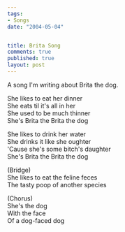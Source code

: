 ```yaml
--- 
tags:
- Songs
date: "2004-05-04"


title: Brita Song
comments: true
published: true
layout: post
---
```


<p> A song I'm writing about Brita the dog. </p>
<p> She likes to eat her dinner<br /> She eats til it's all in her<br /> She used to be much thinner<br /> She's Brita the Brita the dog </p>
<p> She likes to drink her water<br /> She drinks it like she oughter<br /> 'Cause she's some bitch's daughter<br /> She's Brita the Brita the dog </p>
<p> (Bridge)<br /> She likes to eat the feline feces<br /> The tasty poop of another species </p>
<p> (Chorus)<br /> She's the dog<br /> With the face<br /> Of a dog-faced dog </p>
